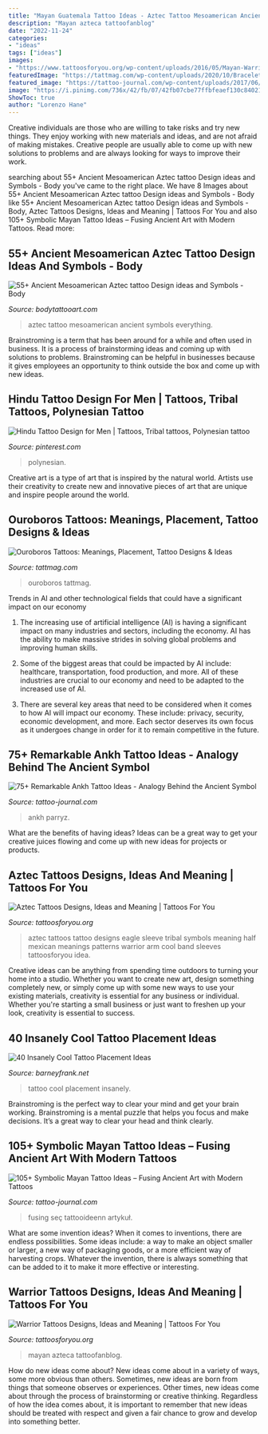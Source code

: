 ```yaml
---
title: "Mayan Guatemala Tattoo Ideas - Aztec Tattoo Mesoamerican Ancient Symbols Everything"
description: "Mayan azteca tattoofanblog"
date: "2022-11-24"
categories:
- "ideas"
tags: ["ideas"]
images:
- "https://www.tattoosforyou.org/wp-content/uploads/2016/05/Mayan-Warrior-Tattoo-1.jpg"
featuredImage: "https://tattmag.com/wp-content/uploads/2020/10/Bracelet-Ouroboros-Tattoo-10-768x960.jpg"
featured_image: "https://tattoo-journal.com/wp-content/uploads/2017/06/Ankh-Tattoo-73-765x765.jpg"
image: "https://i.pinimg.com/736x/42/fb/07/42fb07cbe77ffbfeaef130c840219f27.jpg"
ShowToc: true
author: "Lorenzo Hane"
---
```



Creative individuals are those who are willing to take risks and try new things. They enjoy working with new materials and ideas, and are not afraid of making mistakes. Creative people are usually able to come up with new solutions to problems and are always looking for ways to improve their work.

	

		
searching about 55+ Ancient Mesoamerican Aztec tattoo Design ideas and Symbols - Body you've came to the right place. We have 8 Images about 55+ Ancient Mesoamerican Aztec tattoo Design ideas and Symbols - Body like 55+ Ancient Mesoamerican Aztec tattoo Design ideas and Symbols - Body, Aztec Tattoos Designs, Ideas and Meaning | Tattoos For You and also 105+ Symbolic Mayan Tattoo Ideas – Fusing Ancient Art with Modern Tattoos. Read more:
		
    
## 55+ Ancient Mesoamerican Aztec Tattoo Design Ideas And Symbols - Body

<img loading=lazy src="https://www.bodytattooart.com/wp-content/uploads/2019/09/aztec-tattoo-007.jpg" onerror="this.onerror=null;this.src='https://tse2.mm.bing.net/th?id=OIP.sonXelOv4r1O0qy_b7t2fQHaHa&amp;pid=15.1';" alt="55+ Ancient Mesoamerican Aztec tattoo Design ideas and Symbols - Body">

_Source: bodytattooart.com_

>aztec tattoo mesoamerican ancient symbols everything. 

	

Brainstroming is a term that has been around for a while and often used in business. It is a process of brainstorming ideas and coming up with solutions to problems. Brainstroming can be helpful in businesses because it gives employees an opportunity to think outside the box and come up with new ideas.

    
## Hindu Tattoo Design For Men | Tattoos, Tribal Tattoos, Polynesian Tattoo

<img loading=lazy src="https://i.pinimg.com/736x/42/fb/07/42fb07cbe77ffbfeaef130c840219f27.jpg" onerror="this.onerror=null;this.src='https://tse2.mm.bing.net/th?id=OIP.Mt12jhMcdf3LJajcMWrz3gHaIt&amp;pid=15.1';" alt="Hindu Tattoo Design for Men | Tattoos, Tribal tattoos, Polynesian tattoo">

_Source: pinterest.com_

>polynesian. 

	

Creative art is a type of art that is inspired by the natural world. Artists use their creativity to create new and innovative pieces of art that are unique and inspire people around the world.

    
## Ouroboros Tattoos: Meanings, Placement, Tattoo Designs &amp; Ideas

<img loading=lazy src="https://tattmag.com/wp-content/uploads/2020/10/Bracelet-Ouroboros-Tattoo-10-768x960.jpg" onerror="this.onerror=null;this.src='https://tse4.mm.bing.net/th?id=OIP.hljgX50l24vHpQA9RpQrmQHaJQ&amp;pid=15.1';" alt="Ouroboros Tattoos: Meanings, Placement, Tattoo Designs &amp; Ideas">

_Source: tattmag.com_

>ouroboros tattmag. 

	

Trends in AI and other technological fields that could have a significant impact on our economy
1. The increasing use of artificial intelligence (AI) is having a significant impact on many industries and sectors, including the economy. AI has the ability to make massive strides in solving global problems and improving human skills.
2. Some of the biggest areas that could be impacted by AI include: healthcare, transportation, food production, and more. All of these industries are crucial to our economy and need to be adapted to the increased use of AI.

3. There are several key areas that need to be considered when it comes to how AI will impact our economy. These include: privacy, security, economic development, and more. Each sector deserves its own focus as it undergoes change in order for it to remain competitive in the future.


    
## 75+ Remarkable Ankh Tattoo Ideas - Analogy Behind The Ancient Symbol

<img loading=lazy src="https://tattoo-journal.com/wp-content/uploads/2017/06/Ankh-Tattoo-73-765x765.jpg" onerror="this.onerror=null;this.src='https://tse4.mm.bing.net/th?id=OIP.fpJWSfkd6zgMkoozQSfH8QHaHa&amp;pid=15.1';" alt="75+ Remarkable Ankh Tattoo Ideas - Analogy Behind the Ancient Symbol">

_Source: tattoo-journal.com_

>ankh parryz. 

	

What are the benefits of having ideas?
Ideas can be a great way to get your creative juices flowing and come up with new ideas for projects or products.

    
## Aztec Tattoos Designs, Ideas And Meaning | Tattoos For You

<img loading=lazy src="http://www.tattoosforyou.org/wp-content/uploads/2013/09/Aztec-Tattoos-Sleeve.jpg" onerror="this.onerror=null;this.src='https://tse2.mm.bing.net/th?id=OIP.URSZASXePWO72IU5YXvKrgHaLv&amp;pid=15.1';" alt="Aztec Tattoos Designs, Ideas and Meaning | Tattoos For You">

_Source: tattoosforyou.org_

>aztec tattoos tattoo designs eagle sleeve tribal symbols meaning half mexican meanings patterns warrior arm cool band sleeves tattoosforyou idea. 

	

Creative ideas can be anything from spending time outdoors to turning your home into a studio. Whether you want to create new art, design something completely new, or simply come up with some new ways to use your existing materials, creativity is essential for any business or individual. Whether you're starting a small business or just want to freshen up your look, creativity is essential to success.

    
## 40 Insanely Cool Tattoo Placement Ideas

<img loading=lazy src="http://www.barneyfrank.net/wp-content/uploads/2015/07/Insanely-Cool-Tattoo-Placement-Ideas-36.jpg" onerror="this.onerror=null;this.src='https://tse1.mm.bing.net/th?id=OIP.ojGhjwG3-Wj2LUkv3JgB6wHaJ4&amp;pid=15.1';" alt="40 Insanely Cool Tattoo Placement Ideas">

_Source: barneyfrank.net_

>tattoo cool placement insanely. 

	

Brainstroming is the perfect way to clear your mind and get your brain working. Brainstroming is a mental puzzle that helps you focus and make decisions. It’s a great way to clear your head and think clearly.

    
## 105+ Symbolic Mayan Tattoo Ideas – Fusing Ancient Art With Modern Tattoos

<img loading=lazy src="https://tattoo-journal.com/wp-content/uploads/2016/09/Mayan-Tattoo_-8-650x650.jpg" onerror="this.onerror=null;this.src='https://tse3.mm.bing.net/th?id=OIP.41UuSh7gbx4g-olzpQxwGAHaHa&amp;pid=15.1';" alt="105+ Symbolic Mayan Tattoo Ideas – Fusing Ancient Art with Modern Tattoos">

_Source: tattoo-journal.com_

>fusing seç tattooideenn artykuł. 

	

What are some invention ideas?
When it comes to inventions, there are endless possibilities. Some ideas include: a way to make an object smaller or larger, a new way of packaging goods, or a more efficient way of harvesting crops. Whatever the invention, there is always something that can be added to it to make it more effective or interesting.

    
## Warrior Tattoos Designs, Ideas And Meaning | Tattoos For You

<img loading=lazy src="https://www.tattoosforyou.org/wp-content/uploads/2016/05/Mayan-Warrior-Tattoo-1.jpg" onerror="this.onerror=null;this.src='https://tse3.mm.bing.net/th?id=OIP.HIoH7yIjW-szewwPNrJIpAHaMR&amp;pid=15.1';" alt="Warrior Tattoos Designs, Ideas and Meaning | Tattoos For You">

_Source: tattoosforyou.org_

>mayan azteca tattoofanblog. 

	

How do new ideas come about?
New ideas come about in a variety of ways, some more obvious than others. Sometimes, new ideas are born from things that someone observes or experiences. Other times, new ideas come about through the process of brainstorming or creative thinking. Regardless of how the idea comes about, it is important to remember that new ideas should be treated with respect and given a fair chance to grow and develop into something better.

